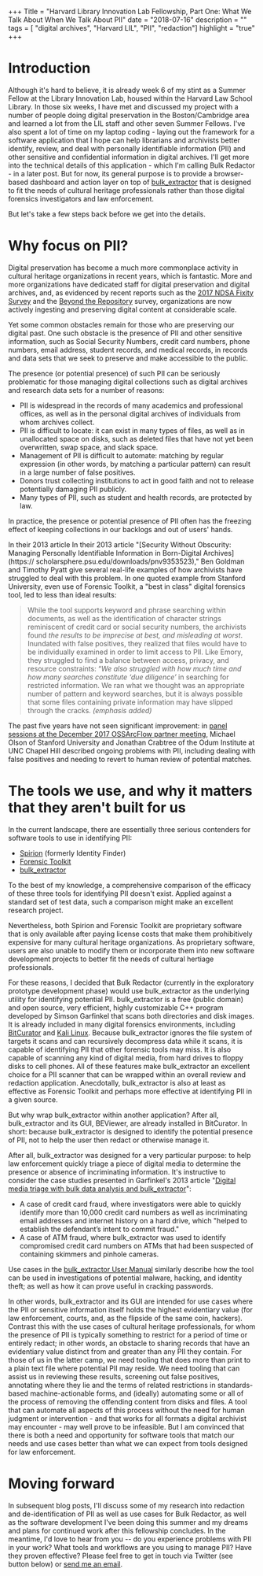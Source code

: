 +++
Title = "Harvard Library Innovation Lab Fellowship, Part One: What We Talk About When We Talk About PII"
date = "2018-07-16"
description = ""
tags = [ "digital archives", "Harvard LIL", "PII", "redaction"]
highlight = "true"
+++

# Introduction

Although it's hard to believe, it is already week 6 of my stint as a Summer Fellow at the Library Innovation Lab, housed within the Harvard Law School Library. In those six weeks, I have met and discussed my project with a number of people doing digital preservation in the Boston/Cambridge area and learned a lot from the LIL staff and other seven Summer Fellows. I've also spent a lot of time on my laptop coding - laying out the framework for a software application that I hope can help librarians and archivists better identify, review, and deal with personally identifiable information (PII) and other sensitive and confidential information in digital archives. I'll get more into the technical details of this application - which I'm calling Bulk Redactor - in a later post. But for now, its general purpose is to provide a browser-based dashboard and action layer on top of [bulk_extractor](https://www.forensicswiki.org/wiki/Bulk_extractor) that is designed to fit the needs of cultural heritage professionals rather than those digital forensics investigators and law enforcement.

But let's take a few steps back before we get into the details.

# Why focus on PII?

Digital preservation has become a much more commonplace activity in cultural heritage organizations in recent years, which is fantastic. More and more organizations have dedicated staff for digital preservation and digital archives, and, as evidenced by recent reports such as the [2017 NDSA Fixity Survey](https://osf.io/snjbv/) and the [Beyond the Repository](https://arch.library.northwestern.edu/concern/generic_works/00000009g) survey, organizations are now actively ingesting and preserving digital content at considerable scale.

Yet some common obstacles remain for those who are preserving our digital past. One such obstacle is the presence of PII and other sensitive information, such as Social Security Numbers, credit card numbers, phone numbers, email address, student records, and medical records, in records and data sets that we seek to preserve and make accessible to the public.

The presence (or potential presence) of such PII can be seriously problematic for those managing digital collections such as digital archives and research data sets for a number of reasons:

* PII is widespread in the records of many academics and professional offices, as well as in the personal digital archives of individuals from whom archives collect.
* PII is difficult to locate: it can exist in many types of files, as well as in unallocated space on disks, such as deleted files that have not yet been overwritten, swap space, and slack space.
* Management of PII is difficult to automate: matching by regular expression (in other words, by matching a particular pattern) can result in a large number of false positives.
* Donors trust collecting institutions to act in good faith and not to release potentially damaging PII publicly.
* Many types of PII, such as student and health records, are protected by law.

In practice, the presence or potential presence of PII often has the freezing effect of keeping collections in our backlogs and out of users' hands.

In their 2013 article In their 2013 article "[Security Without Obscurity: Managing Personally Identifiable Information in Born-Digital Archives](https://
scholarsphere.psu.edu/downloads/pnv9353523)," Ben Goldman and Timothy Pyatt give several real-life examples of how archivists have struggled to deal with this problem. In one quoted example from Stanford University, even use of Forensic Toolkit, a "best in class" digital forensics tool, led to less than ideal results:

> While the tool supports keyword and phrase searching within documents, as well as the identification of character strings reminiscent of credit card or social security numbers, the archivists found *the results to be imprecise at best, and misleading at worst*. Inundated with false positives, they realized that files would have to be individually examined in order to limit access to PII. Like Emory, they struggled to find a balance between access, privacy, and resource constraints: “*We also struggled with how much time and how many searches constitute ‘due diligence’* in searching for restricted information. We ran what we thought was an appropriate number of pattern and keyword searches, but it is always possible that some files containing private information may have slipped through the cracks. *(emphasis added)*

The past five years have not seen significant improvement: in [panel sessions at the December 2017 OSSArcFlow partner meeting](https://educopia.org/research/ossarcflow), Michael Olson of Stanford University and Jonathan Crabtree of the Odum Institute at UNC Chapel Hill described ongoing problems with PII, including dealing with false positives and needing to revert to human review of potential matches.

# The tools we use, and why it matters that they aren't built for us

In the current landscape, there are essentially three serious contenders for software tools to use in identifying PII:

* [Spirion](https://www.spirion.com/) (formerly Identity Finder)
* [Forensic Toolkit](https://accessdata.com/products-services/forensic-toolkit-ftk)
* [bulk_extractor](https://www.forensicswiki.org/wiki/Bulk_extractor)

To the best of my knowledge, a comprehensive comparison of the efficacy of these three tools for identifying PII doesn't exist. Applied against a standard set of test data, such a comparison might make an excellent research project.

Nevertheless, both Spirion and Forensic Toolkit are proprietary software that is only available after paying license costs that make them prohibitively expensive for many cultural heritage organizations. As proprietary software, users are also unable to modify them or incorporate them into new software development projects to better fit the needs of cultural hertiage professionals.

For these reasons, I decided that Bulk Redactor (currently in the exploratory prototype development phase) would use bulk_extractor as the underlying utility for identifying potential PII. bulk_extractor is a free (public domain) and open source, very efficient, highly customizable C++ program developed by Simson Garfinkel that scans both directories and disk images. It is already included in many digital forensics environments, including [BitCurator](https://confluence.educopia.org/display/BC) and [Kali Linux](https://www.kali.org/). Because bulk_extractor ignores the file system of targets it scans and can recursively decompress data while it scans, it is capable of identifying PII that other forensic tools may miss. It is also capable of scanning any kind of digital media, from hard drives to floppy disks to cell phones. All of these features make bulk_extractor an excellent choice for a PII scanner that can be wrapped within an overall review and redaction application. Anecdotally, bulk_extractor is also at least as effective as Forensic Toolkit and perhaps more effective at identifying PII in a given source.

But why wrap bulk_extractor within another application? After all, bulk_extractor and its GUI, BEViewer, are already installed in BitCurator. In short: because bulk_extractor is designed to identify the potential presence of PII, not to help the user then redact or otherwise manage it.

After all, bulk_extractor was designed for a very particular purpose: to help law enforcement quickly triage a piece of digital media to determine the presence or absence of incriminating information. It's instructive to consider the case studies presented in Garfinkel's 2013 article "[Digital media triage with bulk data analysis and bulk_extractor](https://www.sciencedirect.com/science/article/pii/S0167404812001472)":

* A case of credit card fraud, where investigators were able to quickly identify more than 10,000 credit card numbers as well as incriminating email addresses and internet history on a hard drive, which "helped to establish the defendant’s intent to commit fraud."
* A case of ATM fraud, where bulk_extractor was used to identify compromised credit card numbers on ATMs that had been suspected of containing skimmers and pinhole cameras.

Use cases in the [bulk_extractor User Manual](http://downloads.digitalcorpora.org/downloads/bulk_extractor/BEUsersManual.pdf) similarly describe how the tool can be used in investigations of potential malware, hacking, and identity theft; as well as how it can prove useful in cracking passwords.

In other words, bulk_extractor and its GUI are intended for use cases where the PII or sensitive information itself holds the highest evidentiary value (for law enforcement, courts, and, as the flipside of the same coin, hackers). Contrast this with the use cases of cultural heritage professionals, for whom the presence of PII is typically something to restrict for a period of time or entirely redact; in other words, an obstacle to sharing records that have an evidentiary value distinct from and greater than any PII they contain. For those of us in the latter camp, we need tooling that does more than print to a plain text file where potential PII may reside. We need tooling that can assist us in reviewing these results, screening out false positives, annotating where they lie and the terms of related restrictions in standards-based machine-actionable forms, and (ideally) automating some or all of the process of removing the offending content from disks and files. A tool that can automate all aspects of this process without the need for human judgment or intervention - and that works for all formats a digital archivist may encounter - may well prove to be infeasible. But I am convinced that there is both a need and opportunity for software tools that match our needs and use cases better than what we can expect from tools designed for law enforcement.

# Moving forward

In subsequent blog posts, I'll discuss some of my research into redaction and de-identification of PII as well as use cases for Bulk Redactor, as well as the software development I've been doing this summer and my dreams and plans for continued work after this fellowship concludes. In the meantime, I'd love to hear from you -- do you experience problems with PII in your work? What tools and workflows are you using to manage PII? Have they proven effective? Please feel free to get in touch via Twitter (see button below) or [send me an email](mailto:timothyryanwalsh@gmail.com).